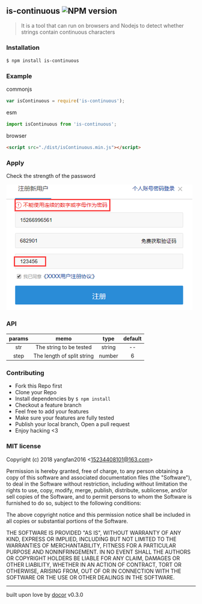 ## is-continuous ![NPM version](https://img.shields.io/npm/v/is-continuous.svg?style=flat)

> It is a tool that can run on browsers and Nodejs to detect whether strings contain continuous characters


### Installation
```bash
$ npm install is-continuous
```

### Example

commonjs
```js
var isContinuous = require('is-continuous');
```
esm
```js
import isContinuous from 'is-continuous';
```
browser
```html
<script src="./dist/isContinuous.min.js"></script>
```

### Apply

Check the strength of the password

![signup](https://raw.githubusercontent.com/Yangfan2016/PicBed/master/Blog/signup.png)

### API

| params | memo | type | default |
| :----: | :--: | :--: | :-----: |
| str | The string to be tested | string | -- |
| step | The length of split string | number | 6 |


### Contributing
- Fork this Repo first
- Clone your Repo
- Install dependencies by `$ npm install`
- Checkout a feature branch
- Feel free to add your features
- Make sure your features are fully tested
- Publish your local branch, Open a pull request
- Enjoy hacking <3

### MIT license
Copyright (c) 2018 yangfan2016 &lt;15234408101@163.com&gt;

Permission is hereby granted, free of charge, to any person obtaining a copy
of this software and associated documentation files (the &quot;Software&quot;), to deal
in the Software without restriction, including without limitation the rights
to use, copy, modify, merge, publish, distribute, sublicense, and/or sell
copies of the Software, and to permit persons to whom the Software is
furnished to do so, subject to the following conditions:

The above copyright notice and this permission notice shall be included in
all copies or substantial portions of the Software.

THE SOFTWARE IS PROVIDED &quot;AS IS&quot;, WITHOUT WARRANTY OF ANY KIND, EXPRESS OR
IMPLIED, INCLUDING BUT NOT LIMITED TO THE WARRANTIES OF MERCHANTABILITY,
FITNESS FOR A PARTICULAR PURPOSE AND NONINFRINGEMENT. IN NO EVENT SHALL THE
AUTHORS OR COPYRIGHT HOLDERS BE LIABLE FOR ANY CLAIM, DAMAGES OR OTHER
LIABILITY, WHETHER IN AN ACTION OF CONTRACT, TORT OR OTHERWISE, ARISING FROM,
OUT OF OR IN CONNECTION WITH THE SOFTWARE OR THE USE OR OTHER DEALINGS IN
THE SOFTWARE.

---
built upon love by [docor](https://github.com/turingou/docor.git) v0.3.0
